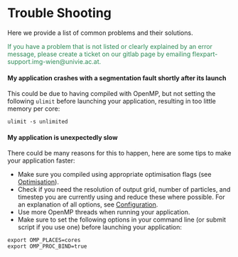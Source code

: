 # Trouble Shooting

Here we provide a list of common problems and their solutions. 

<span style="color:seagreen;">
If you have a problem that is not listed or clearly explained by an error message, please create a ticket on our gitlab page by emailing flexpart-support.img-wien@univie.ac.at.
</span>

#### **My application crashes with a segmentation fault shortly after its launch**
This could be due to having compiled with OpenMP, but not setting the following `ulimit` before launching your application, resulting in too little memory per core:
~~~
ulimit -s unlimited
~~~

#### **My application is unexpectedly slow**
There could be many reasons for this to happen, here are some tips to make your application faster:

- Make sure you compiled using appropriate optimisation flags (see [Optimisation](building.md#paths)).
- Check if you need the resolution of output grid, number of particles, and timestep you are currently using and reduce these where possible. For an explanation of all options, see [Configuration](configuration.md).
- Use more OpenMP threads when running your application.
- Make sure to set the following options in your command line (or submit script if you use one) before launching your application:
~~~
export OMP_PLACES=cores
export OMP_PROC_BIND=true
~~~

